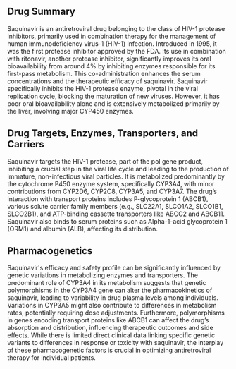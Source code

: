 ## Drug Summary
Saquinavir is an antiretroviral drug belonging to the class of HIV-1 protease inhibitors, primarily used in combination therapy for the management of human immunodeficiency virus-1 (HIV-1) infection. Introduced in 1995, it was the first protease inhibitor approved by the FDA. Its use in combination with ritonavir, another protease inhibitor, significantly improves its oral bioavailability from around 4% by inhibiting enzymes responsible for its first-pass metabolism. This co-administration enhances the serum concentrations and the therapeutic efficacy of saquinavir. Saquinavir specifically inhibits the HIV-1 protease enzyme, pivotal in the viral replication cycle, blocking the maturation of new viruses. However, it has poor oral bioavailability alone and is extensively metabolized primarily by the liver, involving major CYP450 enzymes.

## Drug Targets, Enzymes, Transporters, and Carriers
Saquinavir targets the HIV-1 protease, part of the pol gene product, inhibiting a crucial step in the viral life cycle and leading to the production of immature, non-infectious viral particles. It is metabolized predominantly by the cytochrome P450 enzyme system, specifically CYP3A4, with minor contributions from CYP2D6, CYP2C8, CYP3A5, and CYP3A7. The drug’s interaction with transport proteins includes P-glycoprotein 1 (ABCB1), various solute carrier family members (e.g., SLC22A1, SLCO1A2, SLCO1B1, SLCO2B1), and ATP-binding cassette transporters like ABCG2 and ABCB11. Saquinavir also binds to serum proteins such as Alpha-1-acid glycoprotein 1 (ORM1) and albumin (ALB), affecting its distribution.

## Pharmacogenetics
Saquinavir's efficacy and safety profile can be significantly influenced by genetic variations in metabolizing enzymes and transporters. The predominant role of CYP3A4 in its metabolism suggests that genetic polymorphisms in the CYP3A4 gene can alter the pharmacokinetics of saquinavir, leading to variability in drug plasma levels among individuals. Variations in CYP3A5 might also contribute to differences in metabolism rates, potentially requiring dose adjustments. Furthermore, polymorphisms in genes encoding transport proteins like ABCB1 can affect the drug’s absorption and distribution, influencing therapeutic outcomes and side effects. While there is limited direct clinical data linking specific genetic variants to differences in response or toxicity with saquinavir, the interplay of these pharmacogenetic factors is crucial in optimizing antiretroviral therapy for individual patients.